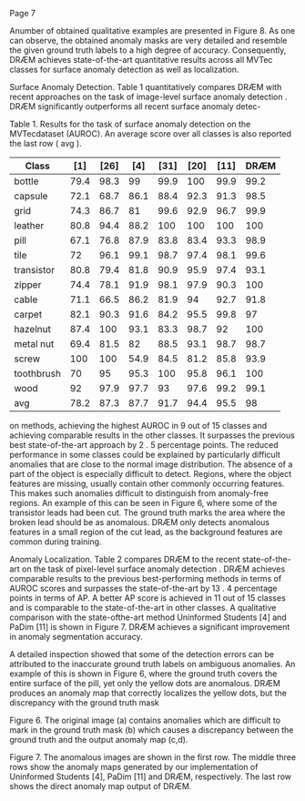 Page 7

Anumber of obtained qualitative examples are presented in Figure 8. As one can observe, the obtained anomaly masks are very detailed and resemble the given ground truth labels to a high degree of accuracy. Consequently, DRÆM achieves state-of-the-art quantitative results across all MVTec classes for surface anomaly detection as well as localization.

Surface Anomaly Detection. Table 1 quantitatively compares DRÆM with recent approaches on the task of image-level surface anomaly detection . DRÆM significantly outperforms all recent surface anomaly detec-

Table 1. Results for the task of surface anomaly detection on the MVTecdataset (AUROC). An average score over all classes is also reported the last row ( avg ).

| Class      |   [1] |   [26] |   [4] |   [31] |   [20] |   [11] |   DRÆM |
|------------|-------|--------|-------|--------|--------|--------|--------|
| bottle     |  79.4 |   98.3 |  99   |   99.9 |  100   |   99.9 |   99.2 |
| capsule    |  72.1 |   68.7 |  86.1 |   88.4 |   92.3 |   91.3 |   98.5 |
| grid       |  74.3 |   86.7 |  81   |   99.6 |   92.9 |   96.7 |   99.9 |
| leather    |  80.8 |   94.4 |  88.2 |  100   |  100   |  100   |  100   |
| pill       |  67.1 |   76.8 |  87.9 |   83.8 |   83.4 |   93.3 |   98.9 |
| tile       |  72   |   96.1 |  99.1 |   98.7 |   97.4 |   98.1 |   99.6 |
| transistor |  80.8 |   79.4 |  81.8 |   90.9 |   95.9 |   97.4 |   93.1 |
| zipper     |  74.4 |   78.1 |  91.9 |   98.1 |   97.9 |   90.3 |  100   |
| cable      |  71.1 |   66.5 |  86.2 |   81.9 |   94   |   92.7 |   91.8 |
| carpet     |  82.1 |   90.3 |  91.6 |   84.2 |   95.5 |   99.8 |   97   |
| hazelnut   |  87.4 |  100   |  93.1 |   83.3 |   98.7 |   92   |  100   |
| metal nut  |  69.4 |   81.5 |  82   |   88.5 |   93.1 |   98.7 |   98.7 |
| screw      | 100   |  100   |  54.9 |   84.5 |   81.2 |   85.8 |   93.9 |
| toothbrush |  70   |   95   |  95.3 |  100   |   95.8 |   96.1 |  100   |
| wood       |  92   |   97.9 |  97.7 |   93   |   97.6 |   99.2 |   99.1 |
| avg        |  78.2 |   87.3 |  87.7 |   91.7 |   94.4 |   95.5 |   98   |

on methods, achieving the highest AUROC in 9 out of 15 classes and achieving comparable results in the other classes. It surpasses the previous best state-of-the-art approach by 2 . 5 percentage points. The reduced performance in some classes could be explained by particularly difficult anomalies that are close to the normal image distribution. The absence of a part of the object is especially difficult to detect. Regions, where the object features are missing, usually contain other commonly occurring features. This makes such anomalies difficult to distinguish from anomaly-free regions. An example of this can be seen in Figure 6, where some of the transistor leads had been cut. The ground truth marks the area where the broken lead should be as anomalous. DRÆM only detects anomalous features in a small region of the cut lead, as the background features are common during training.

Anomaly Localization. Table 2 compares DRÆM to the recent state-of-the-art on the task of pixel-level surface anomaly detection . DRÆM achieves comparable results to the previous best-performing methods in terms of AUROC scores and surpasses the state-of-the-art by 13 . 4 percentage points in terms of AP. A better AP score is achieved in 11 out of 15 classes and is comparable to the state-of-the-art in other classes. A qualitative comparison with the state-ofthe-art method Uninformed Students [4] and PaDim [11] is shown in Figure 7. DRÆM achieves a significant improvement in anomaly segmentation accuracy.

A detailed inspection showed that some of the detection errors can be attributed to the inaccurate ground truth labels on ambiguous anomalies. An example of this is shown in Figure 6, where the ground truth covers the entire surface of the pill, yet only the yellow dots are anomalous. DRÆM produces an anomaly map that correctly localizes the yellow dots, but the discrepancy with the ground truth mask

Figure 6. The original image (a) contains anomalies which are difficult to mark in the ground truth mask (b) which causes a discrepancy between the ground truth and the output anomaly map (c,d).

<!-- image -->

Figure 7. The anomalous images are shown in the first row. The middle three rows show the anomaly maps generated by our implementation of Uninformed Students [4], PaDim [11] and DRÆM, respectively. The last row shows the direct anomaly map output of DRÆM.

<!-- image -->